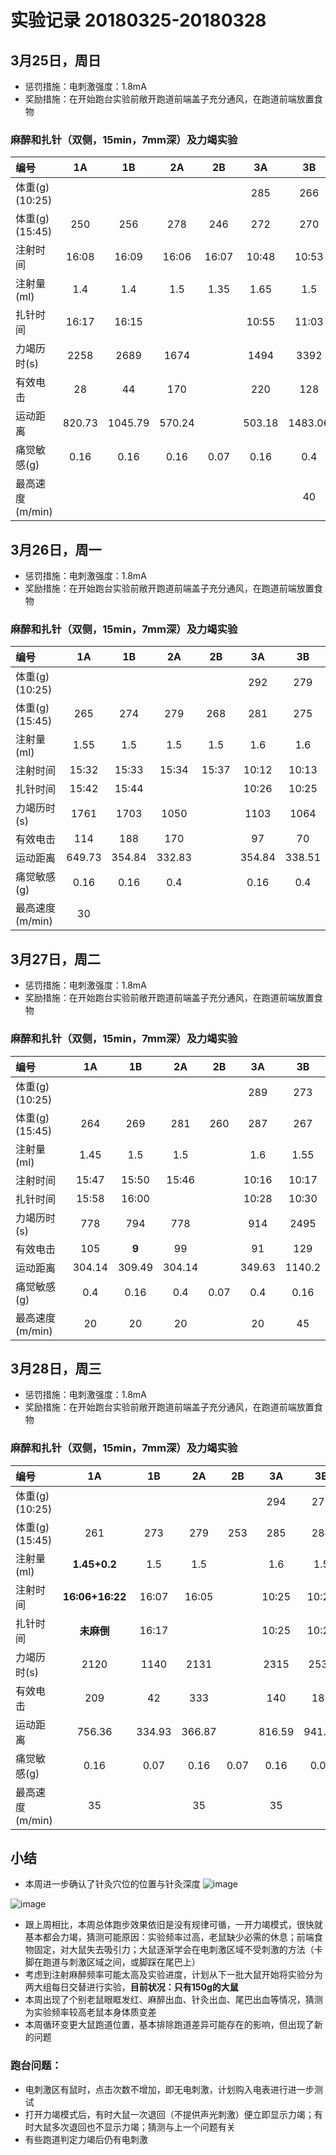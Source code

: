 # 实验记录 20180325-20180328

## 3月25日，周日

- 惩罚措施：电刺激强度：1.8mA
- 奖励措施：在开始跑台实验前敞开跑道前端盖子充分通风，在跑道前端放置食物
 
### 麻醉和扎针（双侧，15min，7mm深）及力竭实验  

|编号 |  1A |  1B  |  2A | 2B |   3A |  3B |
|:------|:------:|:------:|:------:|:------:|:------:|:------:|
|体重(g)(10:25)|    |    |   |   |  285 |  266  |
|体重(g)(15:45)| 250 | 256 | 278 | 246 | 272 |  270  |
|注射时间|16:08|16:09|16:06|16:07|10:48|10:53
|注射量(ml)|1.4|1.4|1.5|1.35|1.65|1.5
|扎针时间|16:17|16:15|||10:55|11:03
|力竭历时(s)|2258|2689|1674||1494|3392
|有效电击|28|44|170||220|128
|运动距离|820.73|1045.79|570.24||503.18|1483.06
|痛觉敏感(g)|0.16|0.16|0.16|0.07|0.16|0.4
|最高速度(m/min)||||||40


## 3月26日，周一

- 惩罚措施：电刺激强度：1.8mA
- 奖励措施：在开始跑台实验前敞开跑道前端盖子充分通风，在跑道前端放置食物
 
### 麻醉和扎针（双侧，15min，7mm深）及力竭实验

|编号 |  1A |  1B  |  2A | 2B |   3A |  3B |
|:------|:------:|:------:|:------:|:------:|:------:|:------:|
体重(g)(10:25)|||||292|279
体重(g)(15:45)|265|274|279|268|281|275
注射量(ml)|1.55|1.5|1.5|1.5|1.6|1.6
注射时间|15:32|15:33|15:34|15:37|10:12|10:13
扎针时间|15:42|15:44|||10:26|10:25
力竭历时(s)|1761|1703|1050||1103|1064
有效电击|114|188|170||97|70
运动距离|649.73|354.84|332.83||354.84|338.51
痛觉敏感(g)|0.16|0.16|0.4||0.16|0.4
最高速度(m/min)|30|||||



## 3月27日，周二

- 惩罚措施：电刺激强度：1.8mA
- 奖励措施：在开始跑台实验前敞开跑道前端盖子充分通风，在跑道前端放置食物
 
### 麻醉和扎针（双侧，15min，7mm深）及力竭实验

|编号 |  1A |  1B  |  2A | 2B |   3A |  3B |
|:------|:------:|:------:|:------:|:------:|:------:|:------:|
体重(g)(10:25)|||||289|273
体重(g)(15:45)|264|269|281|260|287|267
注射量(ml)|1.45|1.5|1.5||1.6|1.55
注射时间|15:47|15:50|15:46||10:16|10:17
扎针时间|15:58|16:00|||10:28|10:30
力竭历时(s)|778|794|778||914|2495
有效电击|105|**9**|99||91|129
运动距离|304.14|309.49|304.14||349.63|1140.2
痛觉敏感(g)|0.4|0.16|0.4|0.07|0.4|0.16
最高速度(m/min)|20|20|20||20|45


## 3月28日，周三

- 惩罚措施：电刺激强度：1.8mA
- 奖励措施：在开始跑台实验前敞开跑道前端盖子充分通风，在跑道前端放置食物
 
### 麻醉和扎针（双侧，15min，7mm深）及力竭实验

|编号 |  1A |  1B  |  2A | 2B |   3A |  3B |
|:------|:------:|:------:|:------:|:------:|:------:|:------:|
体重(g)(10:25)|||||294|279
体重(g)(15:45)|261|273|279|253|285|284
注射量(ml)|**1.45+0.2**|1.5|1.5||1.6|1.5
注射时间|**16:06+16:22**|16:07|16:05||10:25|10:22
扎针时间|**未麻倒**|16:17|||10:25|10:22
力竭历时(s)|2120|1140|2131||2315|2530
有效电击|209|42|333||140|181
运动距离|756.36|334.93|366.87||816.59|941.29
痛觉敏感(g)|0.16|0.07|0.16|0.07|0.16|0.07
最高速度(m/min)|35||35||35|


## 小结

* 本周进一步确认了针灸穴位的位置与针灸深度
![image](https://note.youdao.com/yws/public/resource/5d3b2d2d3dc3c51d5ad0e5a87f5f14ff/xmlnote/WEBRESOURCE7dc8389eed18d9a90c60b56c5bab0b1b/14)

![image](https://note.youdao.com/yws/public/resource/5d3b2d2d3dc3c51d5ad0e5a87f5f14ff/xmlnote/WEBRESOURCEdf50d04561311401b0998b2c10d34547/16)

* 跟上周相比，本周总体跑步效果依旧是没有规律可循，一开力竭模式，很快就基本都会力竭，猜测可能原因：实验频率过高，老鼠缺少必需的休息；前端食物固定，对大鼠失去吸引力；大鼠逐渐学会在电刺激区域不受刺激的方法（卡脚在跑道与刺激区域之间，或脚踩在尾巴上）
* 考虑到注射麻醉频率可能太高及实验进度，计划从下一批大鼠开始将实验分为两大组每日交替进行实验，**目前状况：只有150g的大鼠**
* 本周出现了个别老鼠眼眶发红、麻醉出血、针灸出血、尾巴出血等情况，猜测为实验频率较高老鼠本身体质变差
* 本周循环变更大鼠跑道位置，基本排除跑道差异可能存在的影响，但出现了新的问题

### 跑台问题：
* 电刺激区有鼠时，点击次数不增加，即无电刺激，计划购入电表进行进一步测试
* 打开力竭模式后，有时大鼠一次退回（不提供声光刺激）便立即显示力竭；有时大鼠多次退回也不显示力竭；猜测与上一个问题有关
* 有些跑道判定力竭后仍有电刺激

